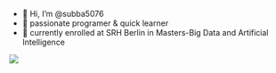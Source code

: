 - 👋 Hi, I’m @subba5076
- 👀 passionate programer & quick learner
- 🌱 currently enrolled at SRH Berlin in Masters-Big Data and Artificial Intelligence

<img src="https://github-profile-summary-cards.vercel.app/api/cards/stats?username=subba5076&theme=github_dark">


<!---
subba5076/subba5076 is a ✨ special ✨ repository because its `README.md` (this file) appears on your GitHub profile.
You can click the Preview link to take a look at your changes.
--->
